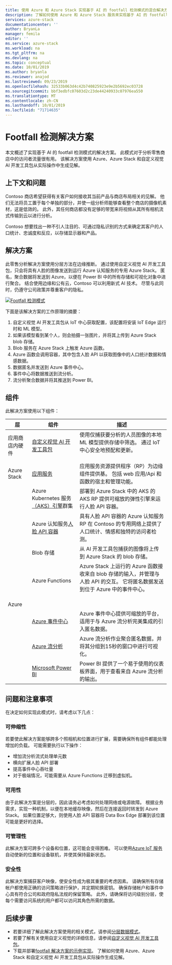 ```yaml
---
title: 使用 Azure 和 Azure Stack 实现基于 AI 的 footfall 检测模式的混合解决方案
description: 了解如何使用 Azure 和 Azure Stack 服务来实现基于 AI 的 footfall 检测模式，以便分析零售商店流量。
services: azure-stack
documentationcenter: ''
author: BryanLa
manager: femila
editor: ''
ms.service: azure-stack
ms.workload: na
ms.tgt_pltfrm: na
ms.devlang: na
ms.topic: conceptual
ms.date: 10/01/2019
ms.author: bryanla
ms.reviewer: anajod
ms.lastreviewed: 09/23/2019
ms.openlocfilehash: 32533b063d4c42b740825923e9e2b5692ec03728
ms.sourcegitcommit: bbf3edbfc07603d2c23de44240933c07976ea550
ms.translationtype: MT
ms.contentlocale: zh-CN
ms.lasthandoff: 10/01/2019
ms.locfileid: "71714635"
---
```

# <a name="footfall-detection-solution"></a>Footfall 检测解决方案

本文概述了实现基于 AI 的 footfall 检测模式的解决方案。 此模式对于分析零售商店中的访问者流量很有用。 该解决方案使用 Azure、Azure Stack 和自定义视觉 AI 开发工具包从实际操作中生成见解。

## <a name="context-and-problem"></a>上下文和问题

Contoso 商店希望获得有关客户如何接收其当前产品与商店布局相关的见解。 他们无法将员工置于每个单独的部分，并使一组分析师能够查看整个商店的摄像机素材，这是低效的。 此外，其任何商店都没有足够的带宽来将视频从其所有相机流式传输到云以进行分析。 

Contoso 想要找出一种不引人注目的、可通过隐私识别的方式来确定其客户的人口统计、忠诚度和反应，以存储显示器和产品。

## <a name="solution"></a>解决方案

此零售分析解决方案使用分层方法在边缘推断。 通过使用自定义视觉 AI 开发工具包，只会将具有人脸的图像发送到运行 Azure 认知服务的专用 Azure Stack。 匿名，聚合数据将发送到 Azure，以便在 Power BI 中的所有存储和可视化对象中进行聚合。 结合使用边缘和公有云，Contoso 可以利用新式 AI 技术。 尽管与此同时，仍遵守公司政策并尊重客户的隐私。

[![Footfall 检测模式](media/hybrid-pattern-ai-footfall-detection/solution-architecture.png)](media/hybrid-pattern-ai-footfall-detection/solution-architecture.png)

下面是该解决方案的工作原理的摘要： 

1. 自定义视觉 AI 开发工具包从 IoT 中心获取配置，该配置将安装 IoT Edge 运行时和 ML 模型。
2. 如果该模型看到某个人，则会拍摄一张图片，并将其上传到 Azure Stack blob 存储。 
3. Blob 服务在 Azure Stack 上触发 Azure 函数。 
4. Azure 函数会调用容器，其中包含人脸 API 以获取图像中的人口统计数据和情感数据。
5. 数据匿名并发送到 Azure 事件中心。
6. 事件中心将数据推送到流分析。
7. 流分析聚合数据并将其推送到 Power BI。

## <a name="components"></a>组件

此解决方案使用以下组件：

| 层 | 组件 | 描述 |
|----------|-----------|-------------|
| 应用商店内硬件 | [自定义视觉 AI 开发工具包](https://azure.github.io/Vision-AI-DevKit-Pages/) | 使用仅捕获要分析的人员图像的本地 ML 模型提供存储中筛选。 通过 IoT 中心安全地预配和更新。<br><br>|
| Azure Stack | [应用服务](../operator/azure-stack-app-service-overview.md) | 应用服务资源提供程序（RP）为边缘组件提供基。 包括 web 应用/Api 和函数的宿主和管理功能。 |
| | Azure Kubernetes 服务[（AKS）引擎](https://github.com/Azure/aks-engine)群集 | 部署到 Azure Stack 中的 AKS 的 AKS RP 提供可缩放的弹性引擎来运行人脸 API 容器。 |
| | Azure 认知服务[人脸 API 容器](/azure/cognitive-services/face/face-how-to-install-containers)| 具有人脸 API 容器的 Azure 认知服务 RP 在 Contoso 的专用网络上提供了人口统计、情感和独特的访问者检测。 |
| | Blob 存储 | 从 AI 开发工具包捕获的图像将上传到 Azure Stack 的 blob 存储。 |
| | Azure Functions | Azure Stack 上运行的 Azure 函数接收来自 blob 存储的输入，并管理与人脸 API 的交互。 它将匿名数据发送到位于 Azure 中的事件中心。<br><br>|
| Azure |  |  |
|  | [Azure 事件中心](/azure/event-hubs/) | Azure 事件中心提供可缩放的平台，适用于与 Azure 流分析完美集成的引入匿名数据。 |
|  | [Azure 流分析](/azure/stream-analytics/) | Azure 流分析作业聚合匿名数据，并将其分组到15秒的窗口中进行可视化。 |
|  | [Microsoft Power BI](https://powerbi.microsoft.com/) | Power BI 提供了一个易于使用的仪表板界面，用于查看来自 Azure 流分析的输出。 |

## <a name="issues-and-considerations"></a>问题和注意事项

在决定如何实现此模式时，请考虑以下几点：

### <a name="scalability"></a>可伸缩性 

若要使此解决方案能够跨多个照相机和位置进行扩展，需要确保所有组件都能处理增加的负载。 可能需要执行以下操作：

- 增加流分析流式处理单元数
- 横向扩展人脸 API 部署
- 提高事件中心吞吐量
- 对于极端情况，可能需要从 Azure Functions 迁移到虚拟机。

### <a name="availability"></a>可用性

由于此解决方案是分层的，因此请务必考虑如何处理网络或电源故障。 根据业务需求，实现一种机制，以便在本地缓存映像，然后在连接返回时转发到 Azure Stack。 如果位置足够大，则使用人脸 API 容器将 Data Box Edge 部署到该位置可能是更好的选择。

### <a name="manageability"></a>可管理性

此解决方案可跨多个设备和位置，这可能会变得困难。 可以使用[Azure IoT 服务](/azure/iot-fundamentals/)自动使新的位置和设备联机，并使其保持最新状态。 

### <a name="security"></a>安全性

此解决方案捕获客户映像，使安全性成为极其重要的考虑因素。 请确保所有存储帐户都使用正确的访问策略进行保护，并定期轮换密钥。 确保存储帐户和事件中心具有符合公司和政府隐私法规的保留策略。 此外，请确保将访问级别分层，使每个需要访问系统的用户都可以访问其角色所需的数据。

## <a name="next-steps"></a>后续步骤

- 若要详细了解此解决方案使用的相关模式，请参阅[分层数据模式](azure-stack-solution-staged-data.md)。 
- 若要了解有关使用自定义视觉的详细信息，请参阅[自定义视觉 AI 开发工具包](https://azure.github.io/Vision-AI-DevKit-Pages/)。 
- 下载并部署[footfall 解决方案的示例实现](https://github.com/Azure-Samples/azure-intelligent-edge-patterns/tree/master/footfall-analysis)。 了解如何使用 Azure、Azure Stack 和自定义视觉 AI 开发工具包从实际操作生成见解。   
